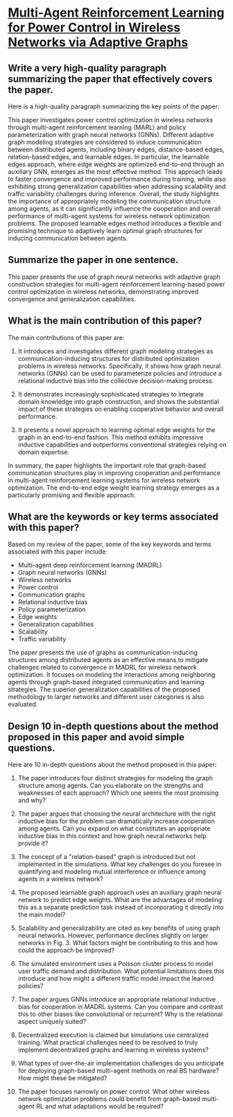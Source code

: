 # [Multi-Agent Reinforcement Learning for Power Control in Wireless   Networks via Adaptive Graphs](https://arxiv.org/abs/2311.15858)

## Write a very high-quality paragraph summarizing the paper that effectively covers the paper.

 Here is a high-quality paragraph summarizing the key points of the paper:

This paper investigates power control optimization in wireless networks through multi-agent reinforcement learning (MARL) and policy parameterization with graph neural networks (GNNs). Different adaptive graph modeling strategies are considered to induce communication between distributed agents, including binary edges, distance-based edges, relation-based edges, and learnable edges. In particular, the learnable edges approach, where edge weights are optimized end-to-end through an auxiliary GNN, emerges as the most effective method. This approach leads to faster convergence and improved performance during training, while also exhibiting strong generalization capabilities when addressing scalability and traffic variability challenges during inference. Overall, the study highlights the importance of appropriately modeling the communication structure among agents, as it can significantly influence the cooperation and overall performance of multi-agent systems for wireless network optimization problems. The proposed learnable edges method introduces a flexible and promising technique to adaptively learn optimal graph structures for inducing communication between agents.


## Summarize the paper in one sentence.

 This paper presents the use of graph neural networks with adaptive graph construction strategies for multi-agent reinforcement learning-based power control optimization in wireless networks, demonstrating improved convergence and generalization capabilities.


## What is the main contribution of this paper?

 The main contributions of this paper are:

1) It introduces and investigates different graph modeling strategies as communication-inducing structures for distributed optimization problems in wireless networks. Specifically, it shows how graph neural networks (GNNs) can be used to parameterize policies and introduce a relational inductive bias into the collective decision-making process. 

2) It demonstrates increasingly sophisticated strategies to integrate domain knowledge into graph construction, and shows the substantial impact of these strategies on enabling cooperative behavior and overall performance.

3) It presents a novel approach to learning optimal edge weights for the graph in an end-to-end fashion. This method exhibits impressive inductive capabilities and outperforms conventional strategies relying on domain expertise.

In summary, the paper highlights the important role that graph-based communication structures play in improving cooperation and performance in multi-agent reinforcement learning systems for wireless network optimization. The end-to-end edge weight learning strategy emerges as a particularly promising and flexible approach.


## What are the keywords or key terms associated with this paper?

 Based on my review of the paper, some of the key keywords and terms associated with this paper include:

- Multi-agent deep reinforcement learning (MADRL)
- Graph neural networks (GNNs) 
- Wireless networks
- Power control
- Communication graphs
- Relational inductive bias
- Policy parameterization
- Edge weights
- Generalization capabilities
- Scalability
- Traffic variability

The paper presents the use of graphs as communication-inducing structures among distributed agents as an effective means to mitigate challenges related to convergence in MADRL for wireless network optimization. It focuses on modeling the interactions among neighboring agents through graph-based integrated communication and learning strategies. The superior generalization capabilities of the proposed methodology to larger networks and different user categories is also evaluated.


## Design 10 in-depth questions about the method proposed in this paper and avoid simple questions.

 Here are 10 in-depth questions about the method proposed in this paper:

1. The paper introduces four distinct strategies for modeling the graph structure among agents. Can you elaborate on the strengths and weaknesses of each approach? Which one seems the most promising and why?

2. The paper argues that choosing the neural architecture with the right inductive bias for the problem can dramatically increase cooperation among agents. Can you expand on what constitutes an appropriate inductive bias in this context and how graph neural networks help provide it?  

3. The concept of a "relation-based" graph is introduced but not implemented in the simulations. What key challenges do you foresee in quantifying and modeling mutual interference or influence among agents in a wireless network?

4. The proposed learnable graph approach uses an auxiliary graph neural network to predict edge weights. What are the advantages of modeling this as a separate prediction task instead of incorporating it directly into the main model?

5. Scalability and generalizability are cited as key benefits of using graph neural networks. However, performance declines slightly on larger networks in Fig. 3. What factors might be contributing to this and how could the approach be improved?  

6. The simulated environment uses a Poisson cluster process to model user traffic demand and distribution. What potential limitations does this introduce and how might a different traffic model impact the learned policies?

7. The paper argues GNNs introduce an appropriate relational inductive bias for cooperation in MADRL systems. Can you compare and contrast this to other biases like convolutional or recurrent? Why is the relational aspect uniquely suited?

8. Decentralized execution is claimed but simulations use centralized training. What practical challenges need to be resolved to truly implement decentralized graphs and learning in wireless systems? 

9. What types of over-the-air implementation challenges do you anticipate for deploying graph-based multi-agent methods on real BS hardware? How might these be mitigated?

10. The paper focuses narrowly on power control. What other wireless network optimization problems could benefit from graph-based multi-agent RL and what adaptations would be required?

